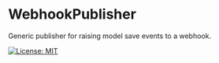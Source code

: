 # WebhookPublisher

Generic publisher for raising model save events to a webhook.

[![License: MIT](https://img.shields.io/badge/License-MIT-yellow.svg)](https://opensource.org/licenses/MIT)